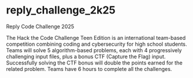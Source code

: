 # reply_challenge_2k25
Reply Code Challenge 2025

The Hack the Code Challenge Teen Edition is an international team-based competition combining coding and cybersecurity for high school students. Teams will solve 5 algorithm-based problems, each with 4 progressively challenging input files, plus a bonus CTF (Capture the Flag) input. Successfully solving the CTF bonus will double the points earned for the related problem. Teams have 6 hours to complete all the challenges.
